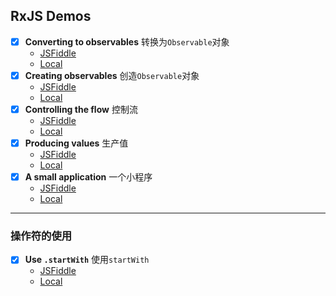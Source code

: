 ## RxJS Demos

+ [x] **Converting to observables** 转换为`Observable`对象
    - [JSFiddle](https://jsfiddle.net/dreamapple/cavtxk6f/)
    - [Local](local/browser/converting-to-observables.html)
+ [x] **Creating observables** 创造`Observable`对象   
    - [JSFiddle](https://jsfiddle.net/dreamapple/e3bq06d6/)
    - [Local](local/browser/creating-observables.html)
+ [x]  **Controlling the flow** 控制流
    - [JSFiddle](https://jsfiddle.net/dreamapple/66n6wkts/)
    - [Local](local/browser/controlling-the-flow.html)
+ [x] **Producing values** 生产值
    - [JSFiddle](https://jsfiddle.net/dreamapple/9vvLu7de/)
    - [Local](local/browser/producing-values.html)
+ [x] **A small application** 一个小程序
    - [JSFiddle](https://jsfiddle.net/dreamapple/4esdz8r4/)
    - [Local](local/browser/a-small-application.html)
    
------

### 操作符的使用

+ [x] **Use `.startWith`** 使用`startWith`
    - [JSFiddle]()
    - [Local]()